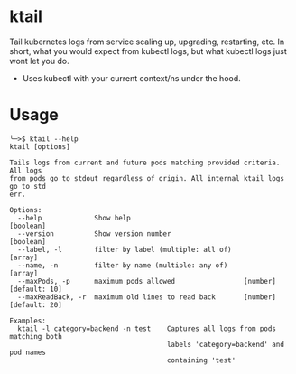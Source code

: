 # ktail
Tail kubernetes logs from service scaling up, upgrading, restarting, etc. In short, what you would expect from kubectl logs, but what kubectl logs just wont let you do.

* Uses kubectl with your current context/ns under the hood.

# Usage

```
╰─>$ ktail --help
ktail [options]

Tails logs from current and future pods matching provided criteria. All logs
from pods go to stdout regardless of origin. All internal ktail logs go to std
err.

Options:
  --help             Show help                                         [boolean]
  --version          Show version number                               [boolean]
  --label, -l        filter by label (multiple: all of)                  [array]
  --name, -n         filter by name (multiple: any of)                   [array]
  --maxPods, -p      maximum pods allowed                 [number] [default: 10]
  --maxReadBack, -r  maximum old lines to read back       [number] [default: 20]

Examples:
  ktail -l category=backend -n test    Captures all logs from pods matching both
                                       labels 'category=backend' and pod names
                                       containing 'test'
```
